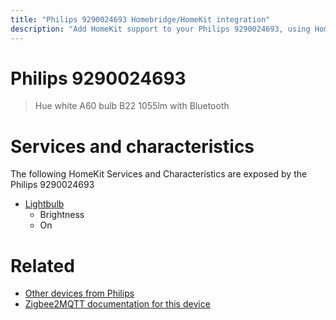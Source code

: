 ```yaml
---
title: "Philips 9290024693 Homebridge/HomeKit integration"
description: "Add HomeKit support to your Philips 9290024693, using Homebridge, Zigbee2MQTT and homebridge-z2m."
---
```

<!---
This file has been GENERATED using src/docgen/docgen.ts
DO NOT EDIT THIS FILE MANUALLY!
-->
# Philips 9290024693
> Hue white A60 bulb B22 1055lm with Bluetooth


# Services and characteristics
The following HomeKit Services and Characteristics are exposed by
the Philips 9290024693

* [Lightbulb](../../light.md)
  * Brightness
  * On


# Related
* [Other devices from Philips](../index.md#philips)
* [Zigbee2MQTT documentation for this device](https://www.zigbee2mqtt.io/devices/9290024693.html)